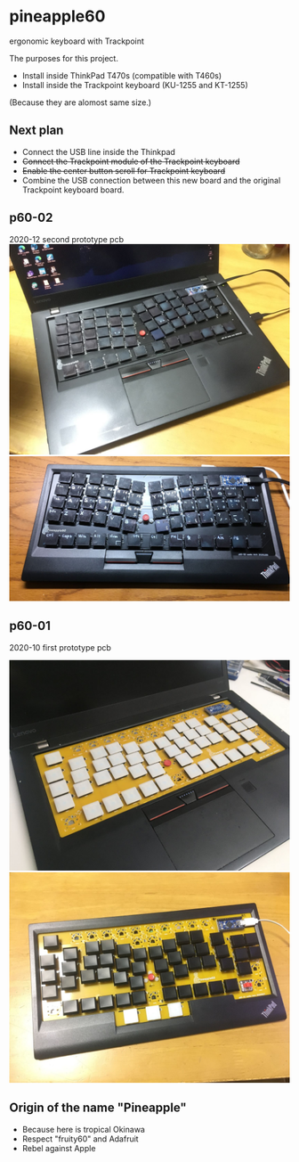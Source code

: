 # pineapple60
ergonomic keyboard with Trackpoint

The purposes for this project.
- Install inside ThinkPad T470s (compatible with T460s)
- Install inside the Trackpoint keyboard (KU-1255 and KT-1255)

(Because they are alomost same size.)

## Next plan
- Connect the USB line inside the Thinkpad
- ~~Connect the Trackpoint module of the Trackpoint keyboard~~
- ~~Enable the center button scroll for Trackpoint keyboard~~
- Combine the USB connection between this new board and the original Trackpoint keyboard board.

## p60-02
2020-12 second prototype pcb
![on Thinkpad T470s](p60-02/Thinkpad_T470s.jpg)
![on Trackpoint keyboard](p60-02/Trackpoint_keyboard_p60_2.jpg)

## p60-01
2020-10 first prototype pcb

![on Thinkpad T470s](p60-01/Thinkpad_T470s.jpg)
![on Trackpoint keyboard](p60-01/Trackpoint_keyboard.jpg)

## Origin of the name "Pineapple"
- Because here is tropical Okinawa
- Respect "fruity60" and Adafruit
- Rebel against Apple